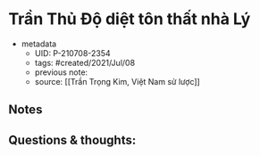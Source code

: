 # Trần Thủ Độ diệt tôn thất nhà Lý

- metadata
	- UID: P-210708-2354
	- tags: #created/2021/Jul/08
	- previous note: 
	- source: [[Trần Trọng Kim, Việt Nam sử lược]]

## Notes

## Questions & thoughts:

